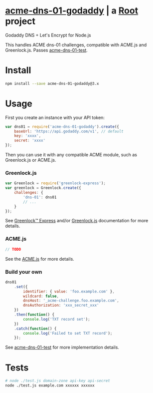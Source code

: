 # [acme-dns-01-godaddy](https://git.rootprojects.org/root/acme-dns-01-godaddy.js) | a [Root](https://rootprojects.org) project

Godaddy DNS + Let's Encrypt for Node.js

This handles ACME dns-01 challenges, compatible with ACME.js and Greenlock.js.
Passes [acme-dns-01-test](https://git.rootprojects.org/root/acme-dns-01-test.js).

# Install

```bash
npm install --save acme-dns-01-godaddy@3.x
```

# Usage

First you create an instance with your API token:

```js
var dns01 = require('acme-dns-01-godaddy').create({
	baseUrl: 'https://api.godaddy.com/v1', // default
	key: 'xxxx',
	secret: 'xxxx'
});
```

Then you can use it with any compatible ACME module,
such as Greenlock.js or ACME.js.

### Greenlock.js

```js
var Greenlock = require('greenlock-express');
var greenlock = Greenlock.create({
	challenges: {
		'dns-01': dns01
		// ...
	}
});
```

See [Greenlock™ Express](https://git.rootprojects.org/root/greenlock-express.js)
and/or [Greenlock.js](https://git.rootprojects.org/root/greenlock.js) documentation for more details.

### ACME.js

```js
// TODO
```

See the [ACME.js](https://git.rootprojects.org/root/acme-v2.js) for more details.

### Build your own

```js
dns01
	.set({
		identifier: { value: 'foo.example.com' },
		wildcard: false,
		dnsHost: '_acme-challenge.foo.example.com',
		dnsAuthorization: 'xxx_secret_xxx'
	})
	.then(function() {
		console.log('TXT record set');
	})
	.catch(function() {
		console.log('Failed to set TXT record');
	});
```

See [acme-dns-01-test](https://git.rootprojects.org/root/acme-dns-01-test.js)
for more implementation details.

# Tests

```bash
# node ./test.js domain-zone api-key api-secret
node ./test.js example.com xxxxxx xxxxxx
```
